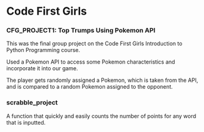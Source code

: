 # Code First Girls

### CFG_PROJECT1: Top Trumps Using Pokemon API
This was the final group project on the Code First Girls Introduction to Python Programming course.

Used a Pokemon API to access some Pokemon characteristics and incorporate it into our game. 

The player gets randomly assigned a Pokemon, which is taken from the API, and is compared to a random Pokemon assigned to the opponent.



### scrabble_project
A function that quickly and easily counts the number of points for any word that is inputted.
